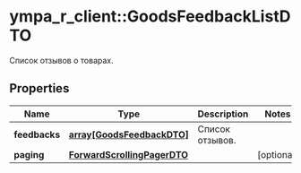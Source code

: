 # ympa_r_client::GoodsFeedbackListDTO

Список отзывов о товарах. 

## Properties
Name | Type | Description | Notes
------------ | ------------- | ------------- | -------------
**feedbacks** | [**array[GoodsFeedbackDTO]**](GoodsFeedbackDTO.md) | Список отзывов. | 
**paging** | [**ForwardScrollingPagerDTO**](ForwardScrollingPagerDTO.md) |  | [optional] 


